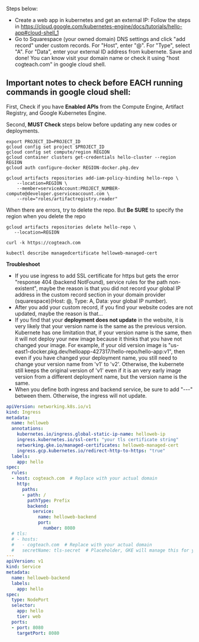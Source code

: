 
Steps below:
- Create a web app in kubernetes and get an external IP: Follow the steps in https://cloud.google.com/kubernetes-engine/docs/tutorials/hello-app#cloud-shell_1
- Go to Squarespace (your owned domain) DNS settings and click "add record" under custom records. For "Host", enter "@". For "Type", select "A". For "Data", enter your external ID address from kubernete. Save and done! You can know visit your domain name or check it using "host cogteach.com" in google cloud shell.

## Important notes to check before EACH running commands in google cloud shell: 
First, Check if you have **Enabled APIs** from the Compute Engine, Artifact Registry, and Google Kubernetes Engine.

Second, **MUST Check** steps below before updating any new codes or deployments.
```
export PROJECT_ID=PROJECT_ID
gcloud config set project $PROJECT_ID
gcloud config set compute/region REGION
gcloud container clusters get-credentials hello-cluster --region REGION
gcloud auth configure-docker REGION-docker.pkg.dev

gcloud artifacts repositories add-iam-policy-binding hello-repo \
    --location=REGION \
    --member=serviceAccount:PROJECT_NUMBER-compute@developer.gserviceaccount.com \
    --role="roles/artifactregistry.reader"

```
When there are errors, try to delete the repo. But **Be SURE** to specify the region when you delete the repo
```
gcloud artifacts repositories delete hello-repo \
   --location=REGION

```
```
curl -k https://cogteach.com
```
```
kubectl describe managedcertificate helloweb-managed-cert
```

**Troubleshoot**
- If you use ingress to add SSL certificate for https but gets the error "response 404 (backend NotFound), service rules for the path non-existent", maybe the reason is that you did not record your global IP address in the custom record section in your domain provider (squarespace)(Host: @, Type: A, Data: your global IP number).
- After you add your custom record, if you find your website codes are not updated, maybe the reason is that...
- If you find that your **deployment does not update** in the website, it is very likely that your version name is the same as the previous version. Kubernete has one limitation that, if your version name is the same, then it will not deploy your new image because it thinks that you have not changed your image. For example, if your old version image is "us-east1-docker.pkg.dev/helloapp-427317/hello-repo/hello-app:v1", then even if you have changed your deployment name, you still need to change your version name from 'v1' to 'v2'. Otherwise, the kubernete still keeps the original version of 'v1' even if it is an very early image version from a different deployment name, but the version name is the same.
- When you define both ingress and backend service, be sure to add "---" between them. Otherwise, the ingress will not update.

```yaml
apiVersion: networking.k8s.io/v1
kind: Ingress
metadata:
  name: helloweb
  annotations:
    kubernetes.io/ingress.global-static-ip-name: helloweb-ip
    ingress.kubernetes.io/ssl-cert: "your tls certificate string"
    networking.gke.io/managed-certificates: helloweb-managed-cert
    ingress.gcp.kubernetes.io/redirect-http-to-https: "true"
  labels:
    app: hello
spec:
  rules:
  - host: cogteach.com  # Replace with your actual domain
    http:
      paths:
      - path: /
        pathType: Prefix
        backend:
          service:
            name: helloweb-backend
            port:
              number: 8080
  # tls:
  # - hosts:
  #   - cogteach.com  # Replace with your actual domain
  #   secretName: tls-secret  # Placeholder, GKE will manage this for you
---
apiVersion: v1
kind: Service
metadata:
  name: helloweb-backend
  labels:
    app: hello
spec:
  type: NodePort
  selector:
    app: hello
    tier: web
  ports:
  - port: 8080
    targetPort: 8080
```
